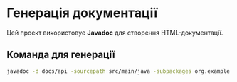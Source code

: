 # Генерація документації

Цей проект використовує **Javadoc** для створення HTML-документації.

## Команда для генерації

```bash
javadoc -d docs/api -sourcepath src/main/java -subpackages org.example.weatherdisplay
```
